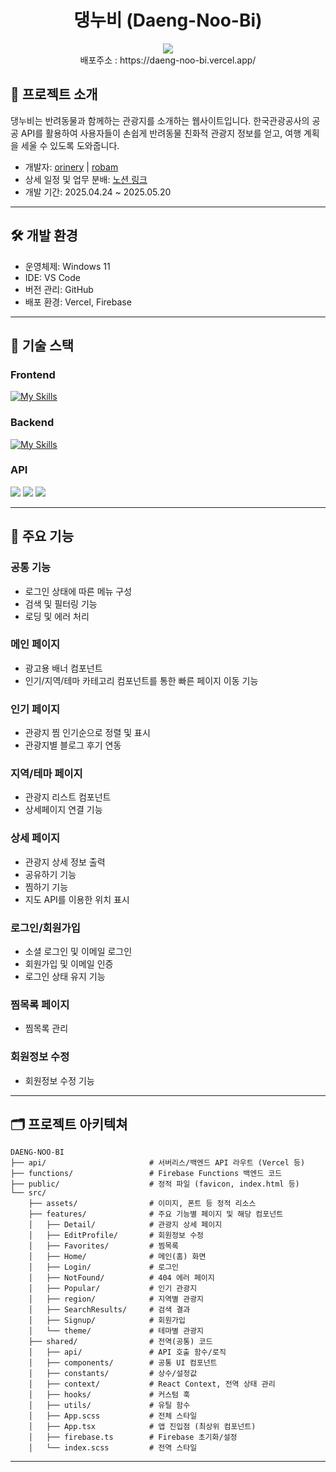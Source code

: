 <h1 align=center>
 댕누비 (Daeng-Noo-Bi)
</h1>
<div align=center>
    <img src="https://github.com/robam1108/img/blob/main/daeng-noo-bi.gif"><br/>
배포주소 : https://daeng-noo-bi.vercel.app/
</div>

## 🐾 프로젝트 소개

댕누비는 반려동물과 함께하는 관광지를 소개하는 웹사이트입니다. 한국관광공사의 공공 API를 활용하여 사용자들이 손쉽게 반려동물 친화적 관광지 정보를 얻고, 여행 계획을 세울 수 있도록 도와줍니다.

* 개발자: <a target="_blank" href="https://github.com/orinery">orinery</a> | <a target="_blank" href="https://github.com/robam1108">robam</a>
* 상세 일정 및 업무 분배: <a href="https://www.notion.so/Daeng-Noo-bi-1df07f340efa8014b73dd0463e528c67?pvs=4" target="_blank">노션 링크</a>
* 개발 기간: 2025.04.24 ~ 2025.05.20

---

## 🛠 개발 환경

* 운영체제: Windows 11
* IDE: VS Code
* 버전 관리: GitHub
* 배포 환경: Vercel, Firebase

---

## 🧩 기술 스택

### Frontend

[![My Skills](https://skillicons.dev/icons?i=react,vite,typescript,scss)](https://skillicons.dev)

### Backend

[![My Skills](https://skillicons.dev/icons?i=firebase,vercel)](https://skillicons.dev)

### API

<img src="https://img.shields.io/badge/한국관광공사API-2F80ED.svg?style=for-the-badge&logo=visual-studio-code&logoColor=22ABF3" /> 
<img src="https://img.shields.io/badge/지도API-03C75A.svg?style=for-the-badge&logo=naver&logoColor=black" /> 
<img src="https://img.shields.io/badge/블로그API-FFCD00.svg?style=for-the-badge&logo=kakao&logoColor=20232a" />

---

## 🌟 주요 기능

### 공통 기능

* 로그인 상태에 따른 메뉴 구성
* 검색 및 필터링 기능
* 로딩 및 에러 처리

### 메인 페이지

* 광고용 배너 컴포넌트
* 인기/지역/테마 카테고리 컴포넌트를 통한 빠른 페이지 이동 기능

### 인기 페이지

* 관광지 찜 인기순으로 정렬 및 표시
* 관광지별 블로그 후기 연동

### 지역/테마 페이지

* 관광지 리스트 컴포넌트
* 상세페이지 연결 기능

### 상세 페이지

* 관광지 상세 정보 출력
* 공유하기 기능
* 찜하기 기능
* 지도 API를 이용한 위치 표시

### 로그인/회원가입

* 소셜 로그인 및 이메일 로그인
* 회원가입 및 이메일 인증
* 로그인 상태 유지 기능

### 찜목록 페이지

* 찜목록 관리

### 회원정보 수정

* 회원정보 수정 기능

---

## 🗂 프로젝트 아키텍쳐

```
DAENG-NOO-BI
├── api/                       # 서버리스/백엔드 API 라우트 (Vercel 등)
├── functions/                 # Firebase Functions 백엔드 코드
├── public/                    # 정적 파일 (favicon, index.html 등)
└── src/
    ├── assets/                # 이미지, 폰트 등 정적 리소스
    ├── features/              # 주요 기능별 페이지 및 해당 컴포넌트
    │   ├── Detail/            # 관광지 상세 페이지
    │   ├── EditProfile/       # 회원정보 수정
    │   ├── Favorites/         # 찜목록
    │   ├── Home/              # 메인(홈) 화면
    │   ├── Login/             # 로그인
    │   ├── NotFound/          # 404 에러 페이지
    │   ├── Popular/           # 인기 관광지
    │   ├── region/            # 지역별 관광지
    │   ├── SearchResults/     # 검색 결과
    │   ├── Signup/            # 회원가입
    │   └── theme/             # 테마별 관광지
    ├── shared/                # 전역(공통) 코드
    │   ├── api/               # API 호출 함수/로직
    │   ├── components/        # 공통 UI 컴포넌트
    │   ├── constants/         # 상수/설정값
    │   ├── context/           # React Context, 전역 상태 관리
    │   ├── hooks/             # 커스텀 훅
    │   ├── utils/             # 유틸 함수
    │   ├── App.scss           # 전체 스타일
    │   ├── App.tsx            # 앱 진입점 (최상위 컴포넌트)
    │   ├── firebase.ts        # Firebase 초기화/설정
    │   └── index.scss         # 전역 스타일
```

---

